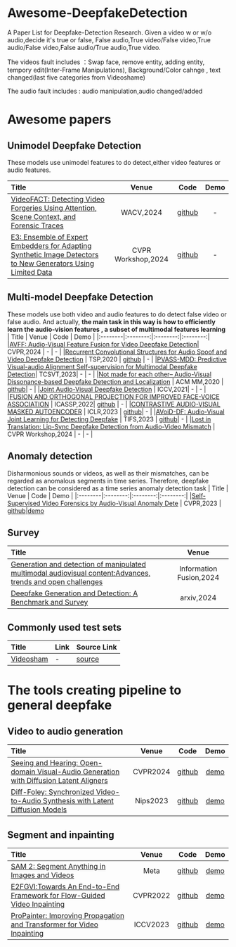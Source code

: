 # Awesome-DeepfakeDetection
A Paper List for Deepfake-Detection Research.
Given a video w or w/o audio,decide it's true or false, False audio,True video/False video,True audio/False video,False audio/True audio,True video.

The videos fault includes ：Swap face, remove entity, adding entity, tempory edit(Inter-Frame Manipulations), Background/Color cahnge , text changed(last five categories from Videoshame)

The audio fault includes : audio manipulation,audio changed/added

# Awesome papers
## Unimodel Deepfake Detection
These models use unimodel features to do detect,either video features or audio features.

|  Title  |   Venue  |   Code   |   Demo   |
|:--------|:--------:|:--------:|:--------:|
|[VideoFACT: Detecting Video Forgeries Using Attention, Scene Context, and Forensic Traces](https://arxiv.org/abs/2211.15775) | WACV,2024 | [github](https://github.com/ductai199x/videofact-wacv-2024) |-|
|[E3: Ensemble of Expert Embedders for Adapting Synthetic Image Detectors to New Generators Using Limited Data](https://arxiv.org/abs/2404.08814) | CVPR Workshop,2024 | [github](https://github.com/ArefAz/E3-Ensemble-of-Expert-Embedders-CVPRWMF24)|-|


## Multi-model Deepfake Detection
These models use both video and audio features to do detect false video or false audio. And actually, **the main task in this way is how to efficiently learn the audio-vision features , a subset of multimodal features learning**
|  Title  |   Venue  |   Code   |   Demo   |
|:--------|:--------:|:--------:|:--------:|
|[AVFF: Audio-Visual Feature Fusion for Video Deepfake Detection](https://arxiv.org/abs/2406.02951v1)| CVPR,2024 | - | - |
|[Recurrent Convolutional Structures for Audio Spoof and Video Deepfake Detection](https://ieeexplore.ieee.org/abstract/document/9105097) | TSP,2020 | [github](https://github.com/nviable/xcepttemporal-deepfake-detection) | - |
|[PVASS-MDD: Predictive Visual-audio Alignment Self-supervision for Multimodal Deepfake Detection](https://ieeexplore.ieee.org/abstract/document/10233898)| TCSVT,2023| - | - |
|[Not made for each other– Audio-Visual Dissonance-based Deepfake Detection and Localization](https://arxiv.org/pdf/2005.14405v3) | ACM MM,2020 | [github](https://github.com/abhinavdhall/deepfake)| - |
|[Joint Audio-Visual Deepfake Detection](https://openaccess.thecvf.com//content/ICCV2021/papers/Zhou_Joint_Audio-Visual_Deepfake_Detection_ICCV_2021_paper.pdf) | ICCV,2021| - | - |
|[FUSION AND ORTHOGONAL PROJECTION FOR IMPROVED FACE-VOICE ASSOCIATION](https://arxiv.org/pdf/2208.10238v1) | ICASSP,2022| [github](https://github.com/msaadsaeed/FOP) | - |
|[CONTRASTIVE AUDIO-VISUAL MASKED AUTOENCODER](https://arxiv.org/abs/2210.07839) | ICLR,2023 | [github](https://github.com/yuangongnd/cav-mae)| - |
|[AVoiD-DF: Audio-Visual Joint Learning for Detecting Deepfake](https://ieeexplore.ieee.org/document/10081373) |  TIFS,2023 | [github](https://github.com/SYSU-DISG/AVoiD-DF)| - |
|[Lost in Translation: Lip-Sync Deepfake Detection from Audio-Video Mismatch](https://arxiv.org/abs/2401.15668v1) | CVPR Workshop,2024 | - | - |

## Anomaly detection

Disharmonious sounds or videos, as well as their mismatches, can be regarded as anomalous segments in time series. Therefore, deepfake detection can be considered as a time series anomaly detection task
|  Title  |   Venue  |   Code   |   Demo   |
|:--------|:--------:|:--------:|:--------:|
|[Self-Supervised Video Forensics by Audio-Visual Anomaly Dete](https://arxiv.org/abs/2301.01767) | CVPR,2023 | [github](https://github.com/cfeng16/audio-visual-forensics)|[demo](https://cfeng16.github.io/audio-visual-forensics/)


## Survey

|  Title  |   Venue  | 
|:--------|:--------:|
|[Generation and detection of manipulated multimodal audiovisual content:Advances, trends and open challenges](https://www.sciencedirect.com/science/article/pii/S1566253523004190) | Information Fusion,2024 |
|[Deepfake Generation and Detection: A Benchmark and Survey](https://arxiv.org/abs/2403.17881) | arxiv,2024 | - |



## Commonly used test sets

| Title | Link | Source Link |  
|:------|:-----|:--------------|
|[Videosham](https://arxiv.org/abs/2207.13064) | - | [source](https://github.com/adobe-research/VideoSham-dataset) |

# The tools  creating pipeline to general deepfake
## Video to audio generation
|  Title  |   Venue  |   Code   |   Demo   |
|:--------|:--------:|:--------:|:--------:|
| [Seeing and Hearing: Open-domain Visual-Audio Generation with Diffusion Latent Aligners](https://arxiv.org/abs/2402.17723) | CVPR2024 | [github](https://github.com/yzxing87/Seeing-and-Hearing) | [demo](https://yzxing87.github.io/Seeing-and-Hearing/) |
|[Diff-Foley: Synchronized Video-to-Audio Synthesis with Latent Diffusion Models](https://arxiv.org/abs/2306.17203v1) | Nips2023 | [github](https://github.com/luosiallen/Diff-Foley?tab=readme-ov-file)| [demo](https://huggingface.co/SimianLuo/Diff-Foley) |

## Segment and inpainting
|  Title  |   Venue  |   Code   |   Demo   |
|:--------|:--------:|:--------:|:--------:|
|[SAM 2: Segment Anything in Images and Videos](https://ai.meta.com/research/publications/sam-2-segment-anything-in-images-and-videos/)| Meta | [github](https://github.com/facebookresearch/segment-anything-2?tab=readme-ov-file) | [demo](https://sam2.metademolab.com/)
|[E2FGVI:Towards An End-to-End Framework for Flow-Guided Video Inpainting](https://arxiv.org/abs/2204.02663) | CVPR2022 |[github](https://github.com/MCG-NKU/E2FGVI/tree/master) | [demo](https://www.youtube.com/watch?v=N--qC3T2wc4)
|[ProPainter: Improving Propagation and Transformer for Video Inpainting](https://arxiv.org/abs/2309.03897)|ICCV2023|[github](https://github.com/sczhou/propainter)|[demo](https://huggingface.co/spaces/sczhou/ProPainter)
